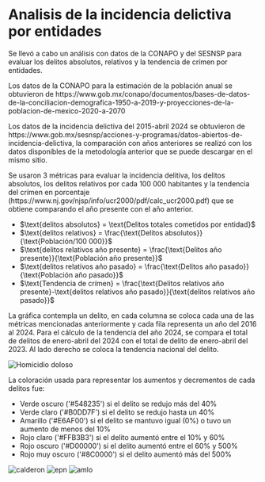 # Analisis de la incidencia delictiva por entidades
<p>Se llevó a cabo un análisis con datos de la CONAPO y del SESNSP para evaluar los delitos absolutos, relativos y la tendencia de crímen por entidades.</p>
<p>Los datos de la CONAPO para la estimación de la población anual se obtuvieron de https://www.gob.mx/conapo/documentos/bases-de-datos-de-la-conciliacion-demografica-1950-a-2019-y-proyecciones-de-la-poblacion-de-mexico-2020-a-2070</p>
<p>Los datos de la incidencia delictiva del 2015-abril 2024 se obtuvieron de https://www.gob.mx/sesnsp/acciones-y-programas/datos-abiertos-de-incidencia-delictiva, la comparación con años anteriores se realizó con los datos disponibles de la metodología anterior que se puede descargar en el mismo sitio.</p>

<p>Se usaron 3 métricas para evaluar la incidencia delitiva, los delitos absolutos, los delitos relativos por cada 100 000 habitantes y la tendencia del crímen en porcentaje (https://www.nj.gov/njsp/info/ucr2000/pdf/calc_ucr2000.pdf) que se obtiene comparando el año presente con el año anterior. </p>

<ul>
<li>$\text{delitos absolutos} = \text{Delitos totales cometidos por entidad}$</li>
<li>$\text{delitos relativos} = \frac{\text{Delitos absolutos}}{\text{Población/100 000}}$</li>
<li>$\text{delitos relativos año presente} = \frac{\text{Delitos año presente}}{\text{Población año presente}}$</li>
<li>$\text{delitos relativos año pasado} = \frac{\text{Delitos año pasado}}{\text{Población año pasado}}$</li>
<li>$\text{Tendencia de crímen} = \frac{\text{Delitos relativos año presente}-\text{delitos relativos año pasado}}{\text{delitos relativos año pasado}}$</li>
</ul>
<p>La gráfica contempla un delito, en cada columna se coloca cada una de las métricas mencionadas anteriormente y cada fila representa un año del 2016 al 2024. Para el cálculo de la tendencia del año 2024, se compara el total de delitos de enero-abril del 2024 con el total de delito de enero-abril del 2023. Al lado derecho se coloca la tendencia nacional del delito.</p>

![Homicidio doloso](https://github.com/DiegoVillatoro/analisis-incidencia-delictiva-por-entidades/assets/45828192/dbde410c-cb04-477d-bd55-aad531668e35)

<p>La coloración usada para representar los aumentos y decrementos de cada delitos fue:</p>

<ul>
<li>Verde oscuro ('#548235') si el delito se redujo más del 40%</li>
<li>Verde claro ('#B0DD7F') si el delito se redujo hasta un 40%</li>
<li>Amarillo ('#E6AF00') si el delito se mantuvo igual (0%) o tuvo un aumento de menos del 10%</li>
<li>Rojo claro ('#FFB3B3') si el delito aumentó entre el 10% y 60%</li>
<li>Rojo oscuro ('#D00000') si el delito aumentó entre el 60% y 500%</li>
<li>Rojo muy oscuro ('#8C0000') si el delito aumentó más del 500%</li>
</ul>

![calderon](https://github.com/DiegoVillatoro/analisis-incidencia-delictiva-por-entidades/assets/45828192/f9cce135-aa14-4c46-a112-dc34813a2687)
![epn](https://github.com/DiegoVillatoro/analisis-incidencia-delictiva-por-entidades/assets/45828192/a25868ad-cc92-4828-9f25-c5053580f8c9)
![amlo](https://github.com/DiegoVillatoro/analisis-incidencia-delictiva-por-entidades/assets/45828192/8843289f-874f-4438-846f-3900a43654be)

